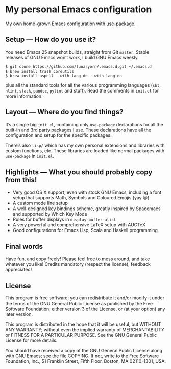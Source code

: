 My personal Emacs configuration
===============================

My own home-grown Emacs configuration with
[use-package](https://github.com/jwiegley/use-package).

Setup — How do you use it?
--------------------------

You need Emacs 25 snapshot builds, straight from Git `master`.  Stable
releases of GNU Emacs won’t work, I build GNU Emacs weekly.

```console
$ git clone https://github.com/lunaryorn/.emacs.d.git ~/.emacs.d
$ brew install trash coreutils
$ brew install aspell --with-lang-de --with-lang-en
```

plus all the standard tools for all the various programming languages (`sbt`,
`hlint`, `stack`, `pandoc`, `pylint` and stuff).  Read the comments in `init.el`
for more information.

Layout — Where do you find things?
----------------------------------

It’s a single big `init.el`, containing only `use-package` declarations for all
the built-in and 3rd party packages I use.  These declarations have all the
configuration and setup for the specific packages.

There’s also `lisp/` which has my own personal extensions and libraries with
custom functions, etc.  These libraries are loaded like normal packages with
`use-package` in `init.el`.

Highlights — What you should probably copy from this!
-----------------------------------------------------

- Very good OS X support, even with stock GNU Emacs, including a font setup that
  supports Math, Symbols and Coloured Emojis (yay 😍)
- A custom mode line setup
- A well-designed key bindings scheme, greatly inspired by Spacemacs and
  supported by Which Key Mode
- Rules for buffer displays in `display-buffer-alist`
- A very powerful and comprehensive LaTeX setup with AUCTeX
- Good configurations for Emacs Lisp, Scala and Haskell programming

Final words
-----------

Have fun, and copy freely!  Please feel free to mess around, and take whatever
you like!  Credits mandatory (respect the license), feedback appreciated!

License
-------

This program is free software; you can redistribute it and/or modify it under
the terms of the GNU General Public License as published by the Free Software
Foundation; either version 3 of the License, or (at your option) any later
version.

This program is distributed in the hope that it will be useful, but WITHOUT ANY
WARRANTY; without even the implied warranty of MERCHANTABILITY or FITNESS FOR A
PARTICULAR PURPOSE.  See the GNU General Public License for more details.

You should have received a copy of the GNU General Public License along with GNU
Emacs; see the file COPYING.  If not, write to the Free Software Foundation,
Inc., 51 Franklin Street, Fifth Floor, Boston, MA 02110-1301, USA.

